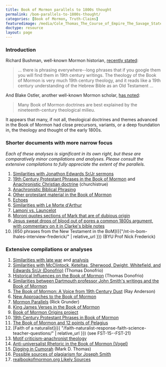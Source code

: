 ```yaml
---
title: Book of Mormon parallels to 1800s thought
permalink: /bom-parallels-to-1800s-thought/
categories: [Book of Mormon, Truth-Claims]
featuredimage: /media/Cole_Thomas_The_Course_of_Empire_The_Savage_State_1836.smaller.jpg
doctype: resource
layout: page
---
```


### Introduction

Richard Bushman, well-known Mormon historian, [recently stated](https://faenrandir.github.io/a_careful_examination/bushman-on-19th-century-phrasing-and-theology-in-the-book-of-mormon/):

> ... there is phrasing everywhere--long phrases that if you google them you will find them in 19th century writings.  The theology of the Book of Mormon is very much 19th century theology, and it reads like a 19th century understanding of the Hebrew Bible as an Old Testament ...

And Blake Ostler, another well-known Mormon scholar, [has noted](https://www.dialoguejournal.com/wp-content/uploads/sbi/articles/Dialogue_V20N01_68.pdf):

> Many Book of Mormon doctrines are best explained by the nineteenth-century theological milieu.

It appears that many, if not all, theological doctrines and themes advanced in the Book of Mormon had close precursors, variants, or a deep foundation in, the theology and thought of the early 1800s.

### Shorter documents with more narrow focus

*Each of these analyses is significant in its own right, but these are comparatively minor compilations and analyses.  Please consult the extensive compilations to fully appreciate the _extent_ of the parallels.*

1. [Similarities with Jonathon Edwards Sr/Jr sermons](https://imgur.com/a/q2AcO)
1. [19th Century Protestant Phrases in the Book of Mormon](https://wheatandtares.org/2017/11/08/19th-century-protestant-phrases-in-the-book-of-mormon/) and [Anachronistic Christian doctrine](http://www.churchistrue.com/blog/anachronistic-christian-doctrine-in-book-of-mormon/) (churchistrue)
1. [Anachronistic Biblical Phrasing](https://www.reddit.com/r/exmormon/comments/1q1tmt/a_couple_more_anachronistic_quotations_in_the/)
1. [Other protestant material in the Book of Mormon](https://www.reddit.com/r/mormon/comments/3uvrl5/nineteenthcentury_protestant_material_in_the_book/)
1. [Echoes](https://faenrandir.github.io/a_careful_examination/documents/book_of_mormon/echoes/echoes_of_1800s.pdf)
1. [Similarities with Le Morte d'Arthur](https://www.reddit.com/r/exmormon/comments/5aresk/you_can_add_le_morte_darthur_to_that_list_of/)
1. [Lamoni vs. Launcelot](https://www.reddit.com/r/exmormon/comments/71uqbc/lamoni_vs_launcelot/)
1. [Moroni quotes sections of Mark that are of dubious origin](https://www.reddit.com/r/mormonscholar/comments/75hvyj/moroni_quotes_sections_of_mark_that_are_of/)
1. [Jesus sweat drops of blood out of pores a common 1800s argument, with commentary on it in Clarke's bible notes](https://www.reddit.com/r/exmormon/comments/7z6jg3/the_idea_that_jesus_sweated_drops_of_blood_out_of/)
1. [650 phrases from the New Testament in the BoM]({{"/nt-in-bom-lhales-interview-frederick/" | relative_url }}) (BYU Prof Nick Frederick)

### Extensive compilations or analyses

1. [Similarities with late war](https://wordtreefoundation.github.io/thelatewar/) and [analysis](http://www.patheos.com/blogs/faithpromotingrumor/2013/10/the-book-of-mormon-and-the-late-war-direct-literary-dependence/)
1. [Similarities with McClintock, Keteltas, Sherwood, Dwight, Whitefield, and Edwards Sr/Jr (Donofrio)](http://www.mormonthink.com/influences.htm#part3) (Thomas Donofrio)
1. [Historical Influences on the Book of Mormon](http://www.mormonthink.com/influences.htm#part2) (Thomas Donofrio)
1. [Similarities between Dartmouth professor John Smith's writings and the Book of Mormon](https://www.reddit.com/r/mormonscholar/comments/92e2sl/similarities_between_dartmouth_professor_john/)
1. [The Book of Mormon: A Voice from 19th Century Dust](http://www.exmormonfoundation.org/files/BookofMormon07.PDF) (Ray Anderson)
1. [New Approaches to the Book of Mormon](http://signaturebookslibrary.org/new-approaches-to-the-book-of-mormon/)
1. [Mormon Parallels](http://www.rickgrunder.com/parallels.htm) (Rick Grunder)
1. [King James Verses in the Book of Mormon](http://bookofmormondepot.com/kjv-verses/)
1. [Book of Mormon Origins project](https://www.bookofmormonorigins.com/)
1. [19th Century Protestant Phrases in Book of Mormon](http://www.churchistrue.com/blog/19th-century-protestant-phrases-in-book-of-mormon/)
1. [The Book of Mormon and 12 points of Pelagius](https://faenrandir.github.io/a_careful_examination/documents/book_of_mormon/the_bom_and_the_twelve_points_of_pelagius.pdf)
1. [Faith of a naturalist]({{ "/faith-naturalist-response-faith-science-teacher-questions/" | relative_url }}) (see FST-15--FST-21)
1. [Motif criticism-anachronist theology](https://mormonmemo.com/key-topics/the-book-of-mormon/#motif)
1. [Anti-universalist Rhetoric in the Book of Mormon (Vogel)](https://www.youtube.com/watch?v=wm7t7pNUWAM)
1. [Digging in Cumorah](http://signaturebookslibrary.org/digging-in-cumorah/) (Mark D. Thomas)
1. [Possible sources of plagiarism for Joseph Smith](https://exploringmormonism.com/possible-sources-for-plagiarism-for-joseph-smith/)
1. [realbookofmormon.org Likely Sources](http://realbookofmormon.org/likely-sources/)
